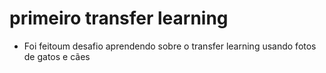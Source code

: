 # primeiro transfer learning

- Foi feitoum desafio aprendendo sobre o transfer learning usando fotos de gatos e cães
